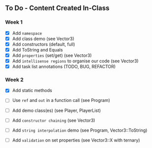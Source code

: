 ## To Do - Content Created In-Class

### Week 1
- [x] Add `namespace`
- [x] Add class demo (see Vector3)
- [x] Add constructors (default, full)
- [x] Add ToString and Equals
- [x] Add `properties` (set/get) (see Vector3)
- [x] Add `intellisense regions` to organise our code (see Vector3)
- [x] Add task list annotations (TODO, BUG, REFACTOR)

### Week 2
- [x] Add static methods
- [ ] Use `ref` and `out` in a function call (see Program)
- [ ] Add demo class(es) (see Player, PlayerList)
- [ ] Add `constructor chaining` (see Vector3)
- [ ] Add `string interpolation` demo (see Program, Vector3::ToString)
- [ ] Add `validation` on set properties (see Vector3::X with ternary)


